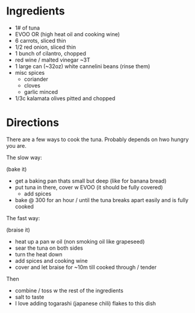 # Ingredients

- 1# of tuna
- EVOO OR (high heat oil and cooking wine)
- 6 carrots, sliced thin
- 1/2 red onion, sliced thin
- 1 bunch of cilantro, chopped
- red wine / malted vinegar ~3T
- 1 large can (~32oz) white cannelini beans (rinse them)
- misc spices
    - coriander
    - cloves
    - garlic minced
- 1/3c kalamata olives pitted and chopped

# Directions

There are a few ways to cook the tuna. Probably depends on hwo hungry you are. 

The slow way:

(bake it)

- get a baking pan thats small but deep (like for banana bread)
- put tuna in there, cover w EVOO (it should be fully covered)
    - add spices
- bake @ 300 for an hour / until the tuna breaks apart easily and is fully cooked

The fast way:

(braise it)

- heat up a pan w oil (non smoking oil like grapeseed)
- sear the tuna on both sides
- turn the heat down
- add spices and cooking wine
- cover and let braise for ~10m till cooked through / tender

Then

- combine / toss w the rest of the ingredients
- salt to taste
- I love adding togarashi (japanese chili) flakes to this dish



